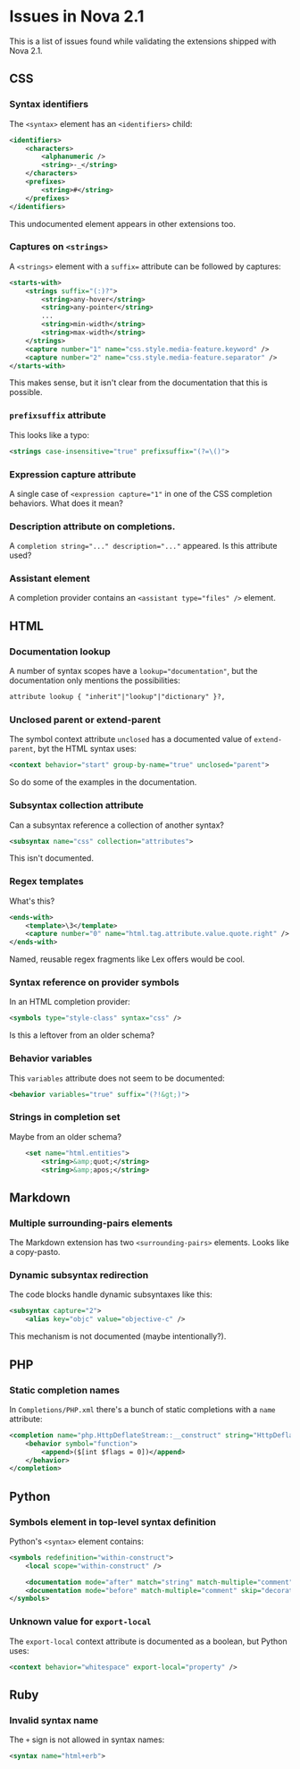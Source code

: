 # Issues in Nova 2.1

This is a list of issues found while validating the extensions shipped with Nova 2.1.

## CSS

### Syntax identifiers

The `<syntax>` element has an `<identifiers>` child:

```xml
<identifiers>
    <characters>
        <alphanumeric />
        <string>-_</string>
    </characters>
    <prefixes>
        <string>#</string>
    </prefixes>
</identifiers>
```

This undocumented element appears in other extensions too.

### Captures on `<strings>`

A `<strings>` element with a `suffix=` attribute can be followed by captures:

```xml
<starts-with>
    <strings suffix="(:)?">
        <string>any-hover</string>
        <string>any-pointer</string>
        ...
        <string>min-width</string>
        <string>max-width</string>
    </strings>
    <capture number="1" name="css.style.media-feature.keyword" />
    <capture number="2" name="css.style.media-feature.separator" />
</starts-with>
```

This makes sense, but it isn't clear from the documentation that this is possible.

### `prefixsuffix` attribute

This looks like a typo:

```xml
<strings case-insensitive="true" prefixsuffix="(?=\()">
```

### Expression capture attribute

A single case of `<expression capture="1"` in one of the CSS completion behaviors. What does it mean?

### Description attribute on completions.

A `completion string="..." description="..."` appeared. Is this attribute used?

### Assistant element

A completion provider contains an `<assistant type="files" />` element.

## HTML

### Documentation lookup
A number of syntax scopes have a `lookup="documentation"`, but the documentation only mentions the possibilities:

```relaxng
attribute lookup { "inherit"|"lookup"|"dictionary" }?,
```

### Unclosed parent or extend-parent

The symbol context attribute `unclosed` has a documented value of `extend-parent`, byt the HTML syntax uses:

```xml
<context behavior="start" group-by-name="true" unclosed="parent">
```

So do some of the examples in the documentation.

### Subsyntax collection attribute

Can a subsyntax reference a collection of another syntax?

```xml
<subsyntax name="css" collection="attributes">
```

This isn't documented.

### Regex templates

What's this?

```xml
<ends-with>
    <template>\3</template>
    <capture number="0" name="html.tag.attribute.value.quote.right" />
</ends-with>
```

Named, reusable regex fragments like Lex offers would be cool.

### Syntax reference on provider symbols

In an HTML completion provider:

```xml
<symbols type="style-class" syntax="css" />
```

Is this a leftover from an older schema?

### Behavior variables

This `variables` attribute does not seem to be documented:

```xml
<behavior variables="true" suffix="(?!&gt;)">
```

### Strings in completion set

Maybe from an older schema?

```xml
    <set name="html.entities">
        <string>&amp;quot;</string>
        <string>&amp;apos;</string>
```

## Markdown

### Multiple surrounding-pairs elements

The Markdown extension has two `<surrounding-pairs>` elements. Looks like a copy-pasto.

### Dynamic subsyntax redirection

The code blocks handle dynamic subsyntaxes like this:

```xml
<subsyntax capture="2">
    <alias key="objc" value="objective-c" />
```

This mechanism is not documented (maybe intentionally?).

## PHP

### Static completion names

In `Completions/PHP.xml` there's a bunch of static completions with a `name` attribute:

```xml
<completion name="php.HttpDeflateStream::__construct" string="HttpDeflateStream::__construct">
    <behavior symbol="function">
        <append>($[int $flags = 0])</append>
    </behavior>
</completion>
```

## Python

### Symbols element in top-level syntax definition

Python's `<syntax>` element contains:

```xml
<symbols redefinition="within-construct">
    <local scope="within-construct" />

    <documentation mode="after" match="string" match-multiple="comment" />
    <documentation mode="before" match-multiple="comment" skip="decorator" />
</symbols>
```

### Unknown value for `export-local`

The `export-local` context attribute is documented as a boolean, but Python uses:

```xml
<context behavior="whitespace" export-local="property" />
```

## Ruby

### Invalid syntax name

The `+` sign is not allowed in syntax names:

```xml
<syntax name="html+erb">
```


